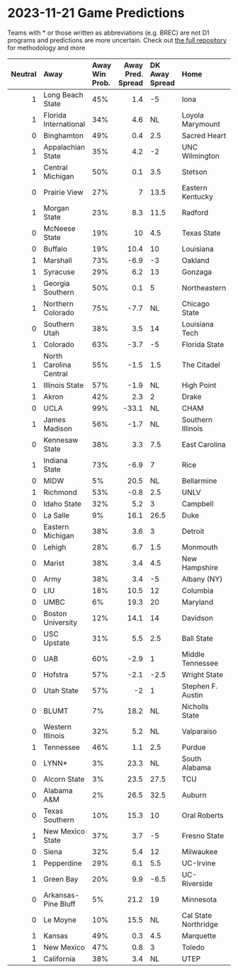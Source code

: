 # 2023-11-21 Game Predictions
Teams with * or those written as abbreviations (e.g. BREC) are not D1 programs and predictions are more uncertain. Check out [the full repository](https://github.com/grdavis/college-basketball-elo) for methodology and more

|   Neutral | Away                   | Away Win Prob.   |   Away Pred. Spread | DK Away Spread   | Home                 | Home Win Prob.   |   Home Pred. Spread |
|----------:|:-----------------------|:-----------------|--------------------:|:-----------------|:---------------------|:-----------------|--------------------:|
|         1 | Long Beach State       | 45%              |                 1.4 | -5               | Iona                 | 55%              |                -1.4 |
|         1 | Florida International  | 34%              |                 4.6 | NL               | Loyola Marymount     | 66%              |                -4.6 |
|         0 | Binghamton             | 49%              |                 0.4 | 2.5              | Sacred Heart         | 51%              |                -0.4 |
|         1 | Appalachian State      | 35%              |                 4.2 | -2               | UNC Wilmington       | 65%              |                -4.2 |
|         1 | Central Michigan       | 50%              |                 0.1 | 3.5              | Stetson              | 50%              |                -0.1 |
|         0 | Prairie View           | 27%              |                 7   | 13.5             | Eastern Kentucky     | 73%              |                -7   |
|         1 | Morgan State           | 23%              |                 8.3 | 11.5             | Radford              | 77%              |                -8.3 |
|         0 | McNeese State          | 19%              |                10   | 4.5              | Texas State          | 81%              |               -10   |
|         0 | Buffalo                | 19%              |                10.4 | 10               | Louisiana            | 81%              |               -10.4 |
|         1 | Marshall               | 73%              |                -6.9 | -3               | Oakland              | 27%              |                 6.9 |
|         1 | Syracuse               | 29%              |                 6.2 | 13               | Gonzaga              | 71%              |                -6.2 |
|         1 | Georgia Southern       | 50%              |                 0.1 | 5                | Northeastern         | 50%              |                -0.1 |
|         1 | Northern Colorado      | 75%              |                -7.7 | NL               | Chicago State        | 25%              |                 7.7 |
|         0 | Southern Utah          | 38%              |                 3.5 | 14               | Louisiana Tech       | 62%              |                -3.5 |
|         1 | Colorado               | 63%              |                -3.7 | -5               | Florida State        | 37%              |                 3.7 |
|         1 | North Carolina Central | 55%              |                -1.5 | 1.5              | The Citadel          | 45%              |                 1.5 |
|         1 | Illinois State         | 57%              |                -1.9 | NL               | High Point           | 43%              |                 1.9 |
|         1 | Akron                  | 42%              |                 2.3 | 2                | Drake                | 58%              |                -2.3 |
|         0 | UCLA                   | 99%              |               -33.1 | NL               | CHAM                 | 1%               |                33.1 |
|         1 | James Madison          | 56%              |                -1.7 | NL               | Southern Illinois    | 44%              |                 1.7 |
|         0 | Kennesaw State         | 38%              |                 3.3 | 7.5              | East Carolina        | 62%              |                -3.3 |
|         1 | Indiana State          | 73%              |                -6.9 | 7                | Rice                 | 27%              |                 6.9 |
|         0 | MIDW                   | 5%               |                20.5 | NL               | Bellarmine           | 95%              |               -20.5 |
|         1 | Richmond               | 53%              |                -0.8 | 2.5              | UNLV                 | 47%              |                 0.8 |
|         0 | Idaho State            | 32%              |                 5.2 | 3                | Campbell             | 68%              |                -5.2 |
|         0 | La Salle               | 9%               |                16.1 | 26.5             | Duke                 | 91%              |               -16.1 |
|         0 | Eastern Michigan       | 38%              |                 3.6 | 3                | Detroit              | 62%              |                -3.6 |
|         0 | Lehigh                 | 28%              |                 6.7 | 1.5              | Monmouth             | 72%              |                -6.7 |
|         0 | Marist                 | 38%              |                 3.4 | 4.5              | New Hampshire        | 62%              |                -3.4 |
|         0 | Army                   | 38%              |                 3.4 | -5               | Albany (NY)          | 62%              |                -3.4 |
|         0 | LIU                    | 18%              |                10.5 | 12               | Columbia             | 82%              |               -10.5 |
|         0 | UMBC                   | 6%               |                19.3 | 20               | Maryland             | 94%              |               -19.3 |
|         0 | Boston University      | 12%              |                14.1 | 14               | Davidson             | 88%              |               -14.1 |
|         0 | USC Upstate            | 31%              |                 5.5 | 2.5              | Ball State           | 69%              |                -5.5 |
|         0 | UAB                    | 60%              |                -2.9 | 1                | Middle Tennessee     | 40%              |                 2.9 |
|         0 | Hofstra                | 57%              |                -2.1 | -2.5             | Wright State         | 43%              |                 2.1 |
|         0 | Utah State             | 57%              |                -2   | 1                | Stephen F. Austin    | 43%              |                 2   |
|         0 | BLUMT                  | 7%               |                18.2 | NL               | Nicholls State       | 93%              |               -18.2 |
|         0 | Western Illinois       | 32%              |                 5.2 | NL               | Valparaiso           | 68%              |                -5.2 |
|         1 | Tennessee              | 46%              |                 1.1 | 2.5              | Purdue               | 54%              |                -1.1 |
|         0 | LYNN*                  | 3%               |                23.3 | NL               | South Alabama        | 97%              |               -23.3 |
|         0 | Alcorn State           | 3%               |                23.5 | 27.5             | TCU                  | 97%              |               -23.5 |
|         0 | Alabama A&M            | 2%               |                26.5 | 32.5             | Auburn               | 98%              |               -26.5 |
|         0 | Texas Southern         | 10%              |                15.3 | 10               | Oral Roberts         | 90%              |               -15.3 |
|         1 | New Mexico State       | 37%              |                 3.7 | -5               | Fresno State         | 63%              |                -3.7 |
|         0 | Siena                  | 32%              |                 5.4 | 12               | Milwaukee            | 68%              |                -5.4 |
|         1 | Pepperdine             | 29%              |                 6.1 | 5.5              | UC-Irvine            | 71%              |                -6.1 |
|         1 | Green Bay              | 20%              |                 9.9 | -6.5             | UC-Riverside         | 80%              |                -9.9 |
|         0 | Arkansas-Pine Bluff    | 5%               |                21.2 | 19               | Minnesota            | 95%              |               -21.2 |
|         0 | Le Moyne               | 10%              |                15.5 | NL               | Cal State Northridge | 90%              |               -15.5 |
|         1 | Kansas                 | 49%              |                 0.3 | 4.5              | Marquette            | 51%              |                -0.3 |
|         1 | New Mexico             | 47%              |                 0.8 | 3                | Toledo               | 53%              |                -0.8 |
|         1 | California             | 38%              |                 3.4 | NL               | UTEP                 | 62%              |                -3.4 |